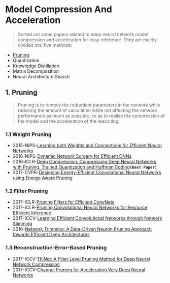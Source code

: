 # Model Compression And Acceleration

>Sorted out some papers related to deep neural network model compression and acceleration for easy reference. They are mainly divided into five methods:
- [Pruning](#1-Pruning)
- Quantization
- Knowledge Distillation
- Matrix Decomposition
- Neural Architecture Search

## 1. Pruning
>Pruning is to remove the redundant parameters in the network while reducing the amount of calculation while not affecting the network performance as much as possible, so as to realize the compression of the model and the acceleration of the reasoning.
### 1.1 Weight Pruning
- 2015-NIPS-[Learning both Weights and Connections for Efficient Neural Networks](https://arxiv.org/abs/1506.02626)
- 2016-NIPS-[Dynamic Network Surgery for Efficient DNNs](https://arxiv.org/abs/1608.04493)
- 2016-ICLR-[Deep Compression: Compressing Deep Neural Networks with Pruning, Trained Quantization and Huffman Coding](https://arxiv.org/abs/1510.00149)**`(Best Paper)`**
- 2017-CVPR-[Designing Energy-Efficient Convolutional Neural Networks using Energy-Aware Pruning](https://arxiv.org/abs/1611.05128)

### 1.2 Filter Pruning
- 2017-ICLR-[Pruning Filters for Efficient ConvNets](https://arxiv.org/abs/1608.08710)
- 2017-ICLR-[Pruning Convolutional Neural Networks for Resource Efficient Inference](https://arxiv.org/abs/1611.06440)
- 2017-ICCV-[Learning Efficient Convolutional Networks through Network Slimming](https://arxiv.org/abs/1708.06519)
- 2016-[Network Trimming: A Data-Driven Neuron Pruning Approach towards Efficient Deep Architectures](https://arxiv.org/abs/1607.03250)

### 1.3 Reconstruction-Error-Based Pruning
- 2017-ICCV-[ThiNet: A Filter Level Pruning Method for Deep Neural Network Compression](https://arxiv.org/abs/1707.06342)
- 2017-ICCV-[Channel Pruning for Accelerating Very Deep Neural Networks](https://arxiv.org/abs/1707.06168)
